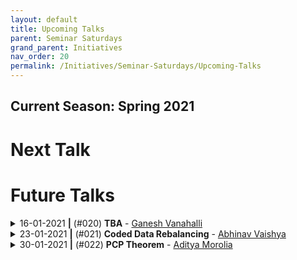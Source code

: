 ```yaml
---
layout: default
title: Upcoming Talks
parent: Seminar Saturdays
grand_parent: Initiatives
nav_order: 20
permalink: /Initiatives/Seminar-Saturdays/Upcoming-Talks
---
```


Current Season: Spring 2021
---------------------------

Next Talk
=========


Future Talks
==============


<details><summary>16-01-2021 <b>|</b> (#020) <b>TBA</b> - <a href="https://scholar.google.com/citations?user=o7lihv0L59cC&hl=en">Ganesh Vanahalli</a></summary><p>

**Date & Time:** [16-01-2021, 22:15 IST](https://www.google.com/calendar/event?eid=bG9idWRqYWVzMDJjMG5xaXBmdmF2aWR1OTJfMjAyMTAxMTZUMTY0NTAwWiB2bmw5c2RxN29vZmlwaWJobzEzMnIyZTAyNEBn&ctz=Asia/Kolkata)

### Abstract
TBA

</p></details>

<details><summary>23-01-2021 <b>|</b> (#021) <b>Coded Data Rebalancing</b> - <a href="https://in.linkedin.com/public-profile/in/abhinavvaishya">Abhinav Vaishya</a></summary><p>

**Date & Time:** [23-01-2021, 22:15 IST](https://www.google.com/calendar/event?eid=bG9idWRqYWVzMDJjMG5xaXBmdmF2aWR1OTJfMjAyMTAxMjNUMTY0NTAwWiB2bmw5c2RxN29vZmlwaWJobzEzMnIyZTAyNEBn&ctz=Asia/Kolkata)

### Abstract
In distributed storage systems, data is usually stored in a distributed fashion in several nodes with some replications. This is done so that the data is reliably maintained and is easy available for multiple clients. In such systems, nodes can fail or can be added, because of which the replication factor changes. This phenomenon is called Data Skew. The goal is to correct this Data Skew and reinstate the replication factor. This involves communication between nodes and thus incurs a cost. Coded Communication (communication of linear combinations of data symbols) has the potential to reduce this communication load by a multiplicative factor. In this talk, we will also see how we can preserve the essential structure of how the data is stored in the system.

### Prerequisites
None

</p></details>

<details><summary>30-01-2021 <b>|</b> (#022) <b>PCP Theorem</b> - <a href="https://thecharmingsociopath.github.io/">Aditya Morolia</a></summary><p>

**Date & Time:** [30-01-2021, 22:15 IST](https://calendar.google.com/calendar/u/0/r/week/2021/1/30?eid=bG9idWRqYWVzMDJjMG5xaXBmdmF2aWR1OTJfMjAyMTAxMzBUMTY0NTAwWiB2bmw5c2RxN29vZmlwaWJobzEzMnIyZTAyNEBn&ctz=Asia/Kolkata&sf=true)

### Abstract

TBA

### Prerequisites

TBA
</p></details>

